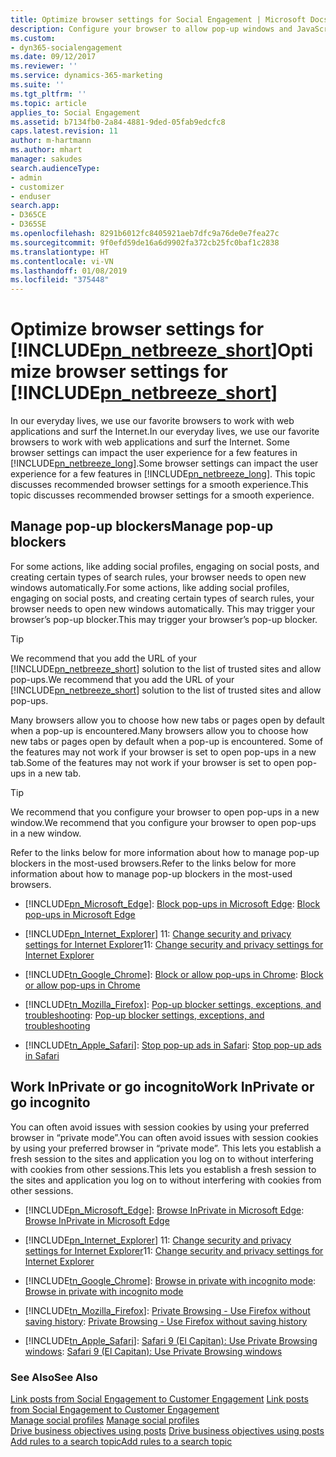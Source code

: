 ```yaml
---
title: Optimize browser settings for Social Engagement | Microsoft Docs
description: Configure your browser to allow pop-up windows and JavaScript.
ms.custom:
- dyn365-socialengagement
ms.date: 09/12/2017
ms.reviewer: ''
ms.service: dynamics-365-marketing
ms.suite: ''
ms.tgt_pltfrm: ''
ms.topic: article
applies_to: Social Engagement
ms.assetid: b7134fb0-2a84-4881-9ded-05fab9edcfc8
caps.latest.revision: 11
author: m-hartmann
ms.author: mhart
manager: sakudes
search.audienceType:
- admin
- customizer
- enduser
search.app:
- D365CE
- D365SE
ms.openlocfilehash: 8291b6012fc8405921aeb7dfc9a76de0e7fea27c
ms.sourcegitcommit: 9f0efd59de16a6d9902fa372cb25fc0baf1c2838
ms.translationtype: HT
ms.contentlocale: vi-VN
ms.lasthandoff: 01/08/2019
ms.locfileid: "375448"
---
```

# <a name="optimize-browser-settings-for-includepnnetbreezeshortincludespn-social-engagement-shortmd"></a><span data-ttu-id="9ad60-103">Optimize browser settings for [!INCLUDE[pn_netbreeze_short](../includes/pn-social-engagement-short.md)]</span><span class="sxs-lookup"><span data-stu-id="9ad60-103">Optimize browser settings for [!INCLUDE[pn_netbreeze_short](../includes/pn-social-engagement-short.md)]</span></span>
<span data-ttu-id="9ad60-104">In our everyday lives, we use our favorite browsers to work with web applications and surf the Internet.</span><span class="sxs-lookup"><span data-stu-id="9ad60-104">In our everyday lives, we use our favorite browsers to work with web applications and surf the Internet.</span></span>  <span data-ttu-id="9ad60-105">Some browser settings can impact the user experience for a few features in [!INCLUDE[pn_netbreeze_long](../includes/pn-social-engagement-long.md)].</span><span class="sxs-lookup"><span data-stu-id="9ad60-105">Some browser settings can impact the user experience for a few features in [!INCLUDE[pn_netbreeze_long](../includes/pn-social-engagement-long.md)].</span></span> <span data-ttu-id="9ad60-106">This topic discusses recommended browser settings for a smooth experience.</span><span class="sxs-lookup"><span data-stu-id="9ad60-106">This topic discusses recommended browser settings for a smooth experience.</span></span>  
  
<a name="managePopUpBlockers"></a>   
## <a name="manage-pop-up-blockers"></a><span data-ttu-id="9ad60-107">Manage pop-up blockers</span><span class="sxs-lookup"><span data-stu-id="9ad60-107">Manage pop-up blockers</span></span>  
 <span data-ttu-id="9ad60-108">For some actions, like adding social profiles, engaging on social posts, and creating certain types of search rules, your browser needs to open new windows automatically.</span><span class="sxs-lookup"><span data-stu-id="9ad60-108">For some actions, like adding social profiles, engaging on social posts, and creating certain types of search rules, your browser needs to open new windows automatically.</span></span> <span data-ttu-id="9ad60-109">This may trigger your browser’s pop-up blocker.</span><span class="sxs-lookup"><span data-stu-id="9ad60-109">This may trigger your browser’s pop-up blocker.</span></span>  
  
> [!TIP]
>  <span data-ttu-id="9ad60-110">We recommend that you add the URL of your [!INCLUDE[pn_netbreeze_short](../includes/pn-social-engagement-short.md)] solution to the list of trusted sites and allow pop-ups.</span><span class="sxs-lookup"><span data-stu-id="9ad60-110">We recommend that you add the URL of your [!INCLUDE[pn_netbreeze_short](../includes/pn-social-engagement-short.md)] solution to the list of trusted sites and allow pop-ups.</span></span>  
  
 <span data-ttu-id="9ad60-111">Many browsers allow you to choose how new tabs or pages open by default when a pop-up is encountered.</span><span class="sxs-lookup"><span data-stu-id="9ad60-111">Many browsers allow you to choose how new tabs or pages open by default when a pop-up is encountered.</span></span> <span data-ttu-id="9ad60-112">Some of the features may not work if your browser is set to open pop-ups in a new tab.</span><span class="sxs-lookup"><span data-stu-id="9ad60-112">Some of the features may not work if your browser is set to open pop-ups in a new tab.</span></span>  
  
> [!TIP]
>  <span data-ttu-id="9ad60-113">We recommend that you configure your browser to open pop-ups in a new window.</span><span class="sxs-lookup"><span data-stu-id="9ad60-113">We recommend that you configure your browser to open pop-ups in a new window.</span></span>  
  
 <span data-ttu-id="9ad60-114">Refer to the links below for more information about how to manage pop-up blockers in the most-used browsers.</span><span class="sxs-lookup"><span data-stu-id="9ad60-114">Refer to the links below for more information about how to manage pop-up blockers in the most-used browsers.</span></span>  
  
- [!INCLUDE[pn_Microsoft_Edge](../includes/pn-microsoft-edge.md)]<span data-ttu-id="9ad60-115">: [Block pop\-ups in Microsoft Edge](http://go.microsoft.com/fwlink/p/?LinkID=401433)</span><span class="sxs-lookup"><span data-stu-id="9ad60-115">: [Block pop\-ups in Microsoft Edge](http://go.microsoft.com/fwlink/p/?LinkID=401433)</span></span>  
  
- [!INCLUDE[pn_Internet_Explorer](../includes/pn-internet-explorer.md)] <span data-ttu-id="9ad60-116">11: [Change security and privacy settings for Internet Explorer](http://go.microsoft.com/fwlink/p/?LinkID=401432)</span><span class="sxs-lookup"><span data-stu-id="9ad60-116">11: [Change security and privacy settings for Internet Explorer](http://go.microsoft.com/fwlink/p/?LinkID=401432)</span></span>  
  
- [!INCLUDE[tn_Google_Chrome](../includes/tn-google-chrome.md)]<span data-ttu-id="9ad60-117">: [Block or allow pop\-ups in Chrome](https://support.google.com/chrome/answer/95472)</span><span class="sxs-lookup"><span data-stu-id="9ad60-117">: [Block or allow pop\-ups in Chrome](https://support.google.com/chrome/answer/95472)</span></span>  
  
- [!INCLUDE[tn_Mozilla_Firefox](../includes/tn-mozilla-firefox.md)]<span data-ttu-id="9ad60-118">: [Pop\-up blocker settings, exceptions, and troubleshooting](https://support.mozilla.org/kb/pop-blocker-settings-exceptions-troubleshooting)</span><span class="sxs-lookup"><span data-stu-id="9ad60-118">: [Pop\-up blocker settings, exceptions, and troubleshooting](https://support.mozilla.org/kb/pop-blocker-settings-exceptions-troubleshooting)</span></span>  
  
- [!INCLUDE[tn_Apple_Safari](../includes/tn-apple-safari.md)]<span data-ttu-id="9ad60-119">: [Stop pop\-up ads in Safari](https://support.apple.com/HT203987)</span><span class="sxs-lookup"><span data-stu-id="9ad60-119">: [Stop pop\-up ads in Safari](https://support.apple.com/HT203987)</span></span>  
  
<a name="workInPrivate"></a>   
## <a name="work-inprivate-or-go-incognito"></a><span data-ttu-id="9ad60-120">Work InPrivate or go incognito</span><span class="sxs-lookup"><span data-stu-id="9ad60-120">Work InPrivate or go incognito</span></span>  
 <span data-ttu-id="9ad60-121">You can often avoid issues with session cookies by using your preferred browser in “private mode”.</span><span class="sxs-lookup"><span data-stu-id="9ad60-121">You can often avoid issues with session cookies by using your preferred browser in “private mode”.</span></span> <span data-ttu-id="9ad60-122">This lets you establish a fresh session to the sites and application you log on to without interfering with cookies from other sessions.</span><span class="sxs-lookup"><span data-stu-id="9ad60-122">This lets you establish a fresh session to the sites and application you log on to without interfering with cookies from other sessions.</span></span>  
  
- [!INCLUDE[pn_Microsoft_Edge](../includes/pn-microsoft-edge.md)]<span data-ttu-id="9ad60-123">: [Browse InPrivate in Microsoft Edge](http://go.microsoft.com/fwlink/p/?LinkID=401431)</span><span class="sxs-lookup"><span data-stu-id="9ad60-123">: [Browse InPrivate in Microsoft Edge](http://go.microsoft.com/fwlink/p/?LinkID=401431)</span></span>  
  
- [!INCLUDE[pn_Internet_Explorer](../includes/pn-internet-explorer.md)] <span data-ttu-id="9ad60-124">11: [Change security and privacy settings for Internet Explorer](http://go.microsoft.com/fwlink/p/?LinkID=401432)</span><span class="sxs-lookup"><span data-stu-id="9ad60-124">11: [Change security and privacy settings for Internet Explorer](http://go.microsoft.com/fwlink/p/?LinkID=401432)</span></span>  
  
- [!INCLUDE[tn_Google_Chrome](../includes/tn-google-chrome.md)]<span data-ttu-id="9ad60-125">: [Browse in private with incognito mode](https://support.google.com/chrome/answer/95464)</span><span class="sxs-lookup"><span data-stu-id="9ad60-125">: [Browse in private with incognito mode](https://support.google.com/chrome/answer/95464)</span></span>  
  
- [!INCLUDE[tn_Mozilla_Firefox](../includes/tn-mozilla-firefox.md)]<span data-ttu-id="9ad60-126">: [Private Browsing \- Use Firefox without saving history](https://support.mozilla.org/kb/private-browsing-use-firefox-without-history)</span><span class="sxs-lookup"><span data-stu-id="9ad60-126">: [Private Browsing \- Use Firefox without saving history](https://support.mozilla.org/kb/private-browsing-use-firefox-without-history)</span></span>  
  
- [!INCLUDE[tn_Apple_Safari](../includes/tn-apple-safari.md)]<span data-ttu-id="9ad60-127">: [Safari 9 \(El Capitan\): Use Private Browsing windows](https://support.apple.com/kb/PH21413)</span><span class="sxs-lookup"><span data-stu-id="9ad60-127">: [Safari 9 \(El Capitan\): Use Private Browsing windows](https://support.apple.com/kb/PH21413)</span></span>  
  
### <a name="see-also"></a><span data-ttu-id="9ad60-128">See Also</span><span class="sxs-lookup"><span data-stu-id="9ad60-128">See Also</span></span>  
 <span data-ttu-id="9ad60-129">[Link posts from Social Engagement to Customer Engagement](link-posts-to-dynamics-365.md) </span><span class="sxs-lookup"><span data-stu-id="9ad60-129">[Link posts from Social Engagement to Customer Engagement](link-posts-to-dynamics-365.md) </span></span>  
 <span data-ttu-id="9ad60-130">[Manage social profiles](manage-social-profiles.md) </span><span class="sxs-lookup"><span data-stu-id="9ad60-130">[Manage social profiles](manage-social-profiles.md) </span></span>  
 <span data-ttu-id="9ad60-131">[Drive business objectives using posts](publish-react-posts.md) </span><span class="sxs-lookup"><span data-stu-id="9ad60-131">[Drive business objectives using posts](publish-react-posts.md) </span></span>  
 [<span data-ttu-id="9ad60-132">Add rules to a search topic</span><span class="sxs-lookup"><span data-stu-id="9ad60-132">Add rules to a search topic</span></span>](add-rules-search-topic.md)
